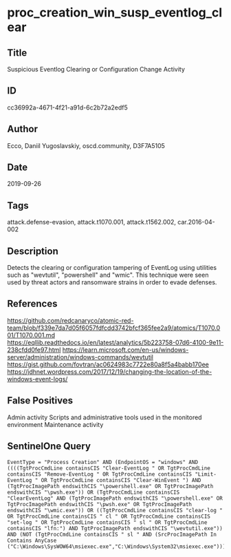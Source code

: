 # proc_creation_win_susp_eventlog_clear

## Title
Suspicious Eventlog Clearing or Configuration Change Activity

## ID
cc36992a-4671-4f21-a91d-6c2b72a2edf5

## Author
Ecco, Daniil Yugoslavskiy, oscd.community, D3F7A5105

## Date
2019-09-26

## Tags
attack.defense-evasion, attack.t1070.001, attack.t1562.002, car.2016-04-002

## Description
Detects the clearing or configuration tampering of EventLog using utilities such as "wevtutil", "powershell" and "wmic".
This technique were seen used by threat actors and ransomware strains in order to evade defenses.


## References
https://github.com/redcanaryco/atomic-red-team/blob/f339e7da7d05f6057fdfcdd3742bfcf365fee2a9/atomics/T1070.001/T1070.001.md
https://eqllib.readthedocs.io/en/latest/analytics/5b223758-07d6-4100-9e11-238cfdd0fe97.html
https://learn.microsoft.com/en-us/windows-server/administration/windows-commands/wevtutil
https://gist.github.com/fovtran/ac0624983c7722e80a8f5a4babb170ee
https://jdhnet.wordpress.com/2017/12/19/changing-the-location-of-the-windows-event-logs/

## False Positives
Admin activity
Scripts and administrative tools used in the monitored environment
Maintenance activity

## SentinelOne Query
```
EventType = "Process Creation" AND (EndpointOS = "windows" AND ((((TgtProcCmdLine containsCIS "Clear-EventLog " OR TgtProcCmdLine containsCIS "Remove-EventLog " OR TgtProcCmdLine containsCIS "Limit-EventLog " OR TgtProcCmdLine containsCIS "Clear-WinEvent ") AND (TgtProcImagePath endswithCIS "\powershell.exe" OR TgtProcImagePath endswithCIS "\pwsh.exe")) OR (TgtProcCmdLine containsCIS "ClearEventLog" AND (TgtProcImagePath endswithCIS "\powershell.exe" OR TgtProcImagePath endswithCIS "\pwsh.exe" OR TgtProcImagePath endswithCIS "\wmic.exe")) OR ((TgtProcCmdLine containsCIS "clear-log " OR TgtProcCmdLine containsCIS " cl " OR TgtProcCmdLine containsCIS "set-log " OR TgtProcCmdLine containsCIS " sl " OR TgtProcCmdLine containsCIS "lfn:") AND TgtProcImagePath endswithCIS "\wevtutil.exe")) AND (NOT (TgtProcCmdLine containsCIS " sl " AND (SrcProcImagePath In Contains AnyCase ("C:\Windows\SysWOW64\msiexec.exe","C:\Windows\System32\msiexec.exe"))))))

```